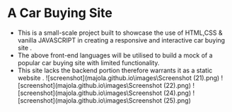 # A Car Buying Site 
* This is a small-scale project  built to showcase the use of HTML,CSS &  vanilla JAVASCRIPT in creating a responsive and interactive car buying site .
* The above front-end languages will be utilised to build a mock of a popular car buying site with limited functionality.
* This site lacks the backend portion therefore warrants it as a static website .
![screenshot](majola.github.io\images\Screenshot (21).png)
![screenshot](majola.github.io\images\Screenshot (22).png)
![screenshot](majola.github.io\images\Screenshot (24).png)
![screenshot](majola.github.io\images\Screenshot (25).png)
